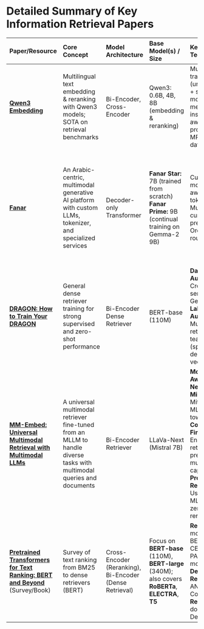 # Detailed Summary of Key Information Retrieval Papers

| Paper/Resource | Core Concept | Model Architecture | Base Model(s) / Size | Key Technique(s) | Training Data/Strategy | RAG / Multimodality |
|:---|:---|:---|:---|:---|:---|:---|
| **[Qwen3 Embedding](https://arxiv.org/abs/2506.05176)** | Multilingual text embedding & reranking with Qwen3 models; SOTA on retrieval benchmarks | Bi-Encoder, Cross-Encoder | Qwen3: 0.6B, 4B, 8B (embedding & reranking) | Multi-stage training (unsupervised + supervised), model merging, instruction-aware prompting, MRL, synthetic data | 3-stage: contrastive pretrain, supervised finetune, model merge; uses Qwen3 LLMs for multilingual data | RAG-ready, 100+ languages (incl. code), #1 MTEB Multilingual, supports code/text retrieval, classification, clustering |
| **[Fanar](https://fanar.qa/en)** | An Arabic-centric, multimodal generative AI platform with custom LLMs, tokenizer, and specialized services | Decoder-only Transformer | **Fanar Star:** 7B (trained from scratch)<br>**Fanar Prime:** 9B (continual training on Gemma-2 9B) | Custom morphology-aware Arabic tokenizer<br>Multi-stage curriculum pre-training<br>Orchestrator to route prompts | ~1 Trillion token dataset (40-50% Arabic, 40-50% English, 10% Code) | **RAG:** Islamic, Recency, Biography, and Attribution RAGs<br>**Multimodal:** Bilingual Speech Recognition (ASR/TTS) and culturally-aligned Image Generation |
| **[DRAGON: How to Train Your DRAGON](https://arxiv.org/abs/2302.07452)** | General dense retriever training for strong supervised and zero-shot performance | Bi-Encoder Dense Retriever | BERT-base (110M) | **Data Augmentation:** Cropped sentences, GenQ<br>**Label Augmentation:** Multiple retriever teachers (sparse, dense, multi-vector) | Augmented MS MARCO data only | Text-only dense retriever; |
| **[MM-Embed: Universal Multimodal Retrieval with Multimodal LLMs](https://arxiv.org/abs/2411.02571)** | A universal multimodal retriever fine-tuned from an MLLM to handle diverse tasks with multimodal queries and documents | Bi-Encoder Retriever | LLaVa-Next (Mistral 7B) | **Modality-Aware Hard Negative Mining:** Mitigates MLLM's bias towards text<br>**Continuous Fine-Tuning:** Enhances text retrieval while preserving multimodal capabilities<br>**Prompting for Reranking:** Uses frozen MLLM as a zero-shot reranker | Fine-tuned on M-BEIR (16 multimodal tasks) and various text retrieval datasets (MTEB) | **Core Multimodal Retriever:** Handles text, image, and interleaved text-image queries and documents |
| **[Pretrained Transformers for Text Ranking: BERT and Beyond](https://arxiv.org/abs/2010.06467)** (Survey/Book) | Survey of text ranking from BM25 to dense retrievers (BERT) | Cross-Encoder (Reranking), Bi-Encoder (Dense Retrieval) | Focus on **BERT-base** (110M), **BERT-large** (340M); also covers **RoBERTa**, **ELECTRA**, **T5** | **Reranking:** monoBERT, BERT-MaxP, CEDR, PARADE, monoT5<br>**Dense Retrieval:** DPR, ANCE, ColBERT<br>**Refinement:** doc2query, DeepCT | Mainly **MS MARCO**. Discusses pre-train/fine-tune, multi-step fine-tuning, and negative sampling (in-batch, hard negatives) | **Text-only.** Focuses on retrieval (not generation) and handling long documents with transformers |